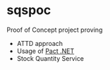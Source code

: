 # sqspoc

Proof of Concept project proving
- ATTD approach
- Usage of [Pact .NET](https://github.com/SEEK-Jobs/pact-net/tree/master/PactNet)
- Stock Quantity Service
